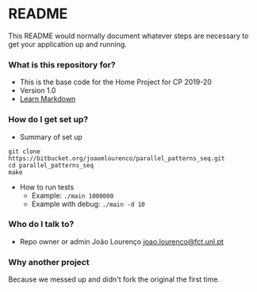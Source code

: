 # README #

This README would normally document whatever steps are necessary to get your application up and running.

### What is this repository for? ###

* This is the base code for the Home Project for CP 2019-20
* Version 1.0
* [Learn Markdown](https://bitbucket.org/tutorials/markdowndemo)

### How do I get set up? ###

* Summary of set up

```
git clone https://bitbucket.org/joaomlourenco/parallel_patterns_seq.git
cd parallel_patterns_seq
make
```
* How to run tests
    * Example: `./main 1000000`
    * Example with debug: `./main -d 10`

### Who do I talk to? ###

* Repo owner or admin
João Lourenço <joao.lourenco@fct.unl.pt>

### Why another project ###
Because we messed up and didn't fork the original the first time.

